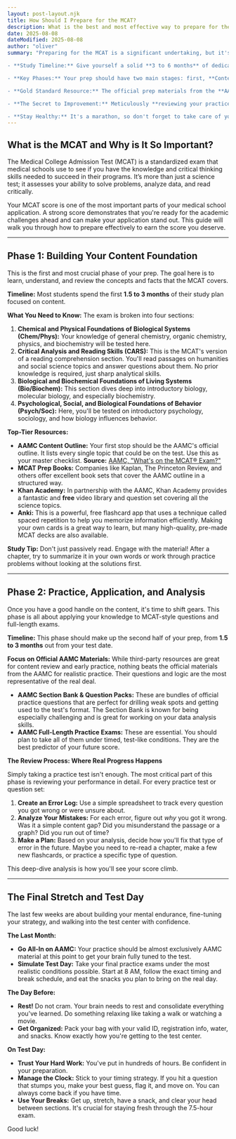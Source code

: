 ```yaml
---
layout: post-layout.njk
title: How Should I Prepare for the MCAT?
description: What is the best and most effective way to prepare for the MCAT? We've collected the most important things for your perfect strategy.
date: 2025-08-08
dateModified: 2025-08-08
author: "oliver"
summary: "Preparing for the MCAT is a significant undertaking, but it's entirely manageable with a smart and structured plan. Think of it as a marathon, not a sprint, that combines learning content with mastering test-taking strategy.

- **Study Timeline:** Give yourself a solid **3 to 6 months** of dedicated preparation. This allows for in-depth learning without burnout.

- **Key Phases:** Your prep should have two main stages: first, **Content Review** to build your knowledge base, and second, a **Practice Phase** to apply that knowledge and hone your skills.

- **Gold Standard Resource:** The official prep materials from the **AAMC (Association of American Medical Colleges)** are non-negotiable. They are the creators of the exam, so their materials are the most realistic.

- **The Secret to Improvement:** Meticulously **reviewing your practice tests** is just as important as taking them. Dig into your mistakes to understand *why* you made them.

- **Stay Healthy:** It's a marathon, so don't forget to take care of your **mental and physical health**. Schedule breaks and get enough sleep."
---
```


## What is the MCAT and Why is It So Important?

The Medical College Admission Test (MCAT) is a standardized exam that medical schools use to see if you have the knowledge and critical thinking skills needed to succeed in their programs. It’s more than just a science test; it assesses your ability to solve problems, analyze data, and read critically.

Your MCAT score is one of the most important parts of your medical school application. A strong score demonstrates that you're ready for the academic challenges ahead and can make your application stand out. This guide will walk you through how to prepare effectively to earn the score you deserve.

---

## Phase 1: Building Your Content Foundation

This is the first and most crucial phase of your prep. The goal here is to learn, understand, and review the concepts and facts that the MCAT covers.

**Timeline:** Most students spend the first **1.5 to 3 months** of their study plan focused on content.

**What You Need to Know:** The exam is broken into four sections:

1.  **Chemical and Physical Foundations of Biological Systems (Chem/Phys):** Your knowledge of general chemistry, organic chemistry, physics, and biochemistry will be tested here.
2.  **Critical Analysis and Reading Skills (CARS):** This is the MCAT's version of a reading comprehension section. You'll read passages on humanities and social science topics and answer questions about them. No prior knowledge is required, just sharp analytical skills.
3.  **Biological and Biochemical Foundations of Living Systems (Bio/Biochem):** This section dives deep into introductory biology, molecular biology, and especially biochemistry.
4.  **Psychological, Social, and Biological Foundations of Behavior (Psych/Soc):** Here, you'll be tested on introductory psychology, sociology, and how biology influences behavior.

**Top-Tier Resources:**

* **AAMC Content Outline:** Your first stop should be the AAMC's official outline. It lists every single topic that could be on the test. Use this as your master checklist. **Source:** [AAMC, "What's on the MCAT® Exam?"](https://students-residents.aamc.org/prepare-mcat-exam/whats-mcat-exam-pdf-outline)
* **MCAT Prep Books:** Companies like Kaplan, The Princeton Review, and others offer excellent book sets that cover the AAMC outline in a structured way.
* **Khan Academy:** In partnership with the AAMC, Khan Academy provides a fantastic and **free** video library and question set covering all the science topics.
* **Anki:** This is a powerful, free flashcard app that uses a technique called spaced repetition to help you memorize information efficiently. Making your own cards is a great way to learn, but many high-quality, pre-made MCAT decks are also available.

**Study Tip:** Don't just passively read. Engage with the material! After a chapter, try to summarize it in your own words or work through practice problems without looking at the solutions first.

---

## Phase 2: Practice, Application, and Analysis

Once you have a good handle on the content, it's time to shift gears. This phase is all about applying your knowledge to MCAT-style questions and full-length exams.

**Timeline:** This phase should make up the second half of your prep, from **1.5 to 3 months** out from your test date.

**Focus on Official AAMC Materials:** While third-party resources are great for content review and early practice, nothing beats the official materials from the AAMC for realistic practice. Their questions and logic are the most representative of the real deal.

* **AAMC Section Bank & Question Packs:** These are bundles of official practice questions that are perfect for drilling weak spots and getting used to the test's format. The Section Bank is known for being especially challenging and is great for working on your data analysis skills.
* **AAMC Full-Length Practice Exams:** These are essential. You should plan to take all of them under timed, test-like conditions. They are the best predictor of your future score.

**The Review Process: Where Real Progress Happens**

Simply taking a practice test isn't enough. The most critical part of this phase is reviewing your performance in detail. For every practice test or question set:

1.  **Create an Error Log:** Use a simple spreadsheet to track every question you got wrong or were unsure about.
2.  **Analyze Your Mistakes:** For each error, figure out *why* you got it wrong. Was it a simple content gap? Did you misunderstand the passage or a graph? Did you run out of time?
3.  **Make a Plan:** Based on your analysis, decide how you'll fix that type of error in the future. Maybe you need to re-read a chapter, make a few new flashcards, or practice a specific type of question.

This deep-dive analysis is how you'll see your score climb.

---

## The Final Stretch and Test Day

The last few weeks are about building your mental endurance, fine-tuning your strategy, and walking into the test center with confidence.

**The Last Month:**

* **Go All-In on AAMC:** Your practice should be almost exclusively AAMC material at this point to get your brain fully tuned to the test.
* **Simulate Test Day:** Take your final practice exams under the most realistic conditions possible. Start at 8 AM, follow the exact timing and break schedule, and eat the snacks you plan to bring on the real day.

**The Day Before:**

* **Rest!** Do not cram. Your brain needs to rest and consolidate everything you've learned. Do something relaxing like taking a walk or watching a movie.
* **Get Organized:** Pack your bag with your valid ID, registration info, water, and snacks. Know exactly how you're getting to the test center.

**On Test Day:**

* **Trust Your Hard Work:** You've put in hundreds of hours. Be confident in your preparation.
* **Manage the Clock:** Stick to your timing strategy. If you hit a question that stumps you, make your best guess, flag it, and move on. You can always come back if you have time.
* **Use Your Breaks:** Get up, stretch, have a snack, and clear your head between sections. It's crucial for staying fresh through the 7.5-hour exam.

Good luck!